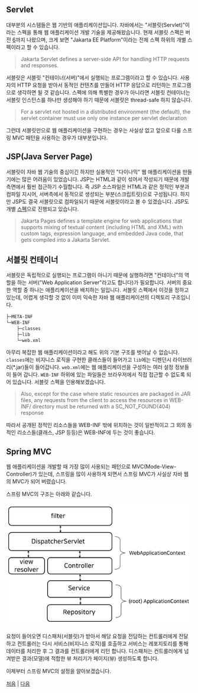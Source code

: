 ## Servlet
대부분의 시스템들은 웹 기반의 애플리케이션입니다. 자바에서는 "서블릿(Servlet)"이라는 스펙을 통해 웹 애플리케이션 개발 기술을 제공해왔습니다.
현재 서블릿 스펙은 버전 [6](https://jakarta.ee/specifications/servlet/6.0/)까지 나왔으며, 크게 보면 "Jakarta EE Platform"이라는 전체 스펙 하위의 개별 스펙이라고 할 수 있습니다.

>Jakarta Servlet defines a server-side API for handling HTTP requests and responses.

서블릿은 서블릿 "컨테이너(서버)"에서 실행되는 프로그램이라고 할 수 있습니다. 사용자의 HTTP 요청을 받아서 동적인 컨텐츠를 만들어 HTTP 응답으로 리턴하는 프로그램으로 생각하면 될 것 같습니다. 스펙에 의해 특별한 경우가 아니라면 서블릿 컨테이너는 서블릿 인스턴스를 하나만 생성해야 하기 때문에 서블릿은 thread-safe 하지 않습니다. 

>For a servlet not hosted in a distributed environment (the default), the servlet container must use only one instance per servlet declaration

그런데 서블릿만으로 웹 애플리케이션을 구현하는 경우는 사실상 없고 앞으로 다룰 스프링 MVC 패턴을 사용하는 경우가 대부분입니다.

## JSP(Java Server Page) 
서블릿이 자바 웹 기술의 중심이긴 하지만 실용적인 "다이나믹" 웹 애플리케이션을 만들기에는 많은 어려움이 있었습니다. JSP는 HTML과 같이 섞어서 작성되기 때문에 개발 측면에서 훨씬 접근하기 수월합니다. 즉 JSP 소스파일은 HTML과 같은 정적인 부분과 컴파일 지시어, 서버측에서 동적으로 생성되는 부분(스크립트릿)으로 구성됩니다. 하지만 JSP도 결국 서블릿으로 컴파일되기 때문에 서블릿이라고 볼 수 있겠습니다. JSP도 개별 [스펙](https://jakarta.ee/specifications/pages/)으로 진행되고 있습니다.

>Jakarta Pages defines a template engine for web applications that supports mixing of textual content (including HTML and XML) with custom tags, expression language, and embedded Java code, that gets compiled into a Jakarta Servlet.

## 서블릿 컨테이너
서블릿은 독립적으로 실행되는 프로그램이 아니기 때문에 실행하려면 "컨테이너"의 역할을 하는 서버("Web Application Server"라고도 합니다)가 필요합니다. 서버의 중요한 역할 중 하나는 애플리케이션을 배치하는 일입니다. 서블릿 스펙에서 이것을 정하고 있는데, 어렵게 생각할 것 없이 이미 익숙한 자바 웹 애플리케이션의 디렉토리 구조입니다.

```
├─META-INF
└─WEB-INF
    ├─classes
    ├─lib
    └─web.xml
```
아무리 복잡한 웹 애플리케이션이라고 해도 위의 기본 구조를 벗어날 수 없습니다. `classes`에는 비지니스 로직을 구현한 클래스들이 들어가고 `lib`에는 디펜던시 라이브러리(*.jar)들이 들어갑니다. `web.xml`에는 웹 애플리케이션을 구성하는 여러 설정 정보들이 들어 갑니다. `WEB-INF` 하위에 있는 파일들은 브라우저에서 직접 접근할 수 없도록 되어 있습니다. 서블릿 스펙을 인용해보겠습니다.

>Also, except for the case where static resources are packaged in JAR files, any requests from the client to access the resources in WEB-INF/ directory must be returned with a SC_NOT_FOUND(404) response

따라서 공개된 정적인 리소스들을 WEB-INF 밖에 위치하는 것이 일반적이고 그 외의 동적인 리소스들(클래스, JSP 등등)은 WEB-INF에 두는 것이 좋습니다.

## Spring MVC
웹 애플리케이션을 개발할 때 가장 많이 사용되는 패턴으로 MVC(Mode-View-Controller)가 있는데, 스프링을 많이 사용하게 되면서 스프링 MVC가 사실상 자바 웹의 MVC가 되어 버렸습니다. 

스프링 MVC의 구조는 아래와 같습니다.  

![fig05](../img/fig05.png)

요청이 들어오면 디스패처(서블릿)가 받아서 해당 요청을 전담하는 컨트롤러에게 전달하고 컨트롤러는 다시 서비스(비지니스 로직)를 호출하고 서비스는 레포지토리를 통해 데이터를 처리한 후 그 결과를 컨트롤러에게 리턴 합니다. 디스패처는 컨트롤러에게 넘겨받은 결과(모델)에 적합한 뷰 처리기가 페이지(뷰) 생성하도록 합니다.  

이제부터 스프링 MVC의 설정을 알아보겠습니다.

[처음](../README.md) | [다음](../02/README.md)